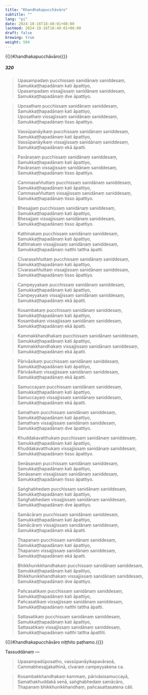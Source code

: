 ```yaml
---
title: "Khandhakapucchāvāro"
subtitle: ""
lang: "pi"
date: 2024-10-16T18:40:01+08:00
lastmod: 2024-10-16T18:40:01+08:00
draft: false
brewing: true
weight: 504
---
```


{{<subtitle>}}Khandhakapucchāvāro{{</subtitle>}}

##### 320

> Upasampadaṃ pucchissaṃ sanidānaṃ saniddesaṃ,  
> Samukkaṭṭhapadānaṃ kati āpattiyo,  
> Upasampadaṃ vissajjissaṃ sanidānaṃ saniddesaṃ,  
> Samukkaṭṭhapadānaṃ dve āpattiyo.

> Uposathaṃ pucchissaṃ sanidānaṃ saniddesaṃ,  
> Samukkaṭṭhapadānaṃ kati āpattiyo,  
> Uposathaṃ vissajjissaṃ sanidānaṃ saniddesaṃ,  
> Samukkaṭṭhapadānaṃ tisso āpattiyo.

> Vassūpanāyikaṃ pucchissaṃ sanidānaṃ saniddesaṃ,  
> Samukkaṭṭhapadānaṃ kati āpattiyo,  
> Vassūpanāyikaṃ vissajjissaṃ sanidānaṃ saniddesaṃ,  
> Samukkaṭṭhapadānaṃ ekā āpatti.

> Pavāraṇaṃ pucchissaṃ sanidānaṃ saniddesaṃ,  
> Samukkaṭṭhapadānaṃ kati āpattiyo,  
> Pavāraṇaṃ vissajjissaṃ sanidānaṃ saniddesaṃ,  
> Samukkaṭṭhapadānaṃ tisso āpattiyo.

> Cammasaññuttaṃ pucchissaṃ sanidānaṃ saniddesaṃ,  
> Samukkaṭṭhapadānaṃ kati āpattiyo,  
> Cammasaññuttaṃ vissajjissaṃ sanidānaṃ saniddesaṃ,  
> Samukkaṭṭhapadānaṃ tisso āpattiyo.

> Bhesajjaṃ pucchissaṃ sanidānaṃ saniddesaṃ,  
> Samukkaṭṭhapadānaṃ kati āpattiyo,  
> Bhesajjaṃ vissajjissaṃ sanidānaṃ saniddesaṃ,  
> Samukkaṭṭhapadānaṃ tisso āpattiyo.

> Kathinakaṃ pucchissaṃ sanidānaṃ saniddesaṃ,  
> Samukkaṭṭhapadānaṃ kati āpattiyo,  
> Kathinakaṃ vissajjissaṃ sanidānaṃ saniddesaṃ,  
> Samukkaṭṭhapadānaṃ natthi tattha āpatti.

> Cīvarasaññuttaṃ pucchissaṃ sanidānaṃ saniddesaṃ,  
> Samukkaṭṭhapadānaṃ kati āpattiyo,  
> Cīvarasaññuttaṃ vissajjissaṃ sanidānaṃ saniddesaṃ,  
> Samukkaṭṭhapadānaṃ tisso āpattiyo.

> Campeyyakaṃ pucchissaṃ sanidānaṃ saniddesaṃ,  
> Samukkaṭṭhapadānaṃ kati āpattiyo,  
> Campeyyakaṃ vissajjissaṃ sanidānaṃ saniddesaṃ,  
> Samukkaṭṭhapadānaṃ ekā āpatti.

> Kosambakaṃ pucchissaṃ sanidānaṃ saniddesaṃ,  
> Samukkaṭṭhapadānaṃ kati āpattiyo,  
> Kosambakaṃ vissajjissaṃ sanidānaṃ saniddesaṃ,  
> Samukkaṭṭhapadānaṃ ekā āpatti.

> Kammakkhandhakaṃ pucchissaṃ sanidānaṃ saniddesaṃ,  
> Samukkaṭṭhapadānaṃ kati āpattiyo,  
> Kammakkhandhakaṃ vissajjissaṃ sanidānaṃ saniddesaṃ,  
> Samukkaṭṭhapadānaṃ ekā āpatti.

> Pārivāsikaṃ pucchissaṃ sanidānaṃ saniddesaṃ,  
> Samukkaṭṭhapadānaṃ kati āpattiyo,  
> Pārivāsikaṃ vissajjissaṃ sanidānaṃ saniddesaṃ,  
> Samukkaṭṭhapadānaṃ ekā āpatti.

> Samuccayaṃ pucchissaṃ sanidānaṃ saniddesaṃ,  
> Samukkaṭṭhapadānaṃ kati āpattiyo,  
> Samuccayaṃ vissajjissaṃ sanidānaṃ saniddesaṃ,  
> Samukkaṭṭhapadānaṃ ekā āpatti.

> Samathaṃ pucchissaṃ sanidānaṃ saniddesaṃ,  
> Samukkaṭṭhapadānaṃ kati āpattiyo,  
> Samathaṃ vissajjissaṃ sanidānaṃ saniddesaṃ,  
> Samukkaṭṭhapadānaṃ dve āpattiyo.

> Khuddakavatthukaṃ pucchissaṃ sanidānaṃ saniddesaṃ,  
> Samukkaṭṭhapadānaṃ kati āpattiyo,  
> Khuddakavatthukaṃ vissajjissaṃ sanidānaṃ saniddesaṃ,  
> Samukkaṭṭhapadānaṃ tisso āpattiyo.

> Senāsanaṃ pucchissaṃ sanidānaṃ saniddesaṃ,  
> Samukkaṭṭhapadānaṃ kati āpattiyo,  
> Senāsanaṃ vissajjissaṃ sanidānaṃ saniddesaṃ,  
> Samukkaṭṭhapadānaṃ tisso āpattiyo.

> Saṅghabhedaṃ pucchissaṃ sanidānaṃ saniddesaṃ,  
> Samukkaṭṭhapadānaṃ kati āpattiyo,  
> Saṅghabhedaṃ vissajjissaṃ sanidānaṃ saniddesaṃ,  
> Samukkaṭṭhapadānaṃ dve āpattiyo.

> Samācāraṃ pucchissaṃ sanidānaṃ saniddesaṃ,  
> Samukkaṭṭhapadānaṃ kati āpattiyo,  
> Samācāraṃ vissajjissaṃ sanidānaṃ saniddesaṃ,  
> Samukkaṭṭhapadānaṃ ekā āpatti.

> Ṭhapanaṃ pucchissaṃ sanidānaṃ saniddesaṃ,  
> Samukkaṭṭhapadānaṃ kati āpattiyo,  
> Ṭhapanaṃ vissajjissaṃ sanidānaṃ saniddesaṃ,  
> Samukkaṭṭhapadānaṃ ekā āpatti.

> Bhikkhunikkhandhakaṃ pucchissaṃ sanidānaṃ saniddesaṃ,  
> Samukkaṭṭhapadānaṃ kati āpattiyo,  
> Bhikkhunikkhandhakaṃ vissajjissaṃ sanidānaṃ saniddesaṃ,  
> Samukkaṭṭhapadānaṃ dve āpattiyo.

> Pañcasatikaṃ pucchissaṃ sanidānaṃ saniddesaṃ,  
> Samukkaṭṭhapadānaṃ kati āpattiyo,  
> Pañcasatikaṃ vissajjissaṃ sanidānaṃ saniddesaṃ,  
> Samukkaṭṭhapadānaṃ natthi tattha āpatti.

> Sattasatikaṃ pucchissaṃ sanidānaṃ saniddesaṃ,  
> Samukkaṭṭhapadānaṃ kati āpattiyo,  
> Sattasatikaṃ vissajjissaṃ sanidānaṃ saniddesaṃ,  
> Samukkaṭṭhapadānaṃ natthi tattha āpattīti.

{{<eop>}}Khandhakapucchāvāro niṭṭhito paṭhamo.{{</eop>}}

Tassuddānaṃ —

> Upasampadūposatho, vassūpanāyikapavāraṇā,  
> Cammabhesajjakathinā, cīvaraṃ campeyyakena ca.

> Kosambakkhandhakaṃ kammaṃ, pārivāsisamuccayā,  
> Samathakhuddakā senā, saṅghabhedaṃ samācāro,  
> Ṭhapanaṃ bhikkhunikkhandhaṃ, pañcasattasatena cāti.